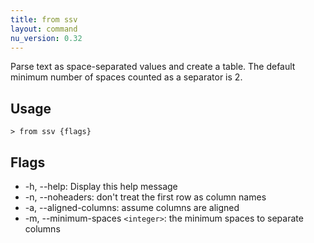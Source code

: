 ```yaml
---
title: from ssv
layout: command
nu_version: 0.32
---
```


Parse text as space-separated values and create a table. The default minimum number of spaces counted as a separator is 2.

## Usage

```shell
> from ssv {flags}
```

## Flags

- -h, --help: Display this help message
- -n, --noheaders: don't treat the first row as column names
- -a, --aligned-columns: assume columns are aligned
- -m, --minimum-spaces `<integer>`: the minimum spaces to separate columns
